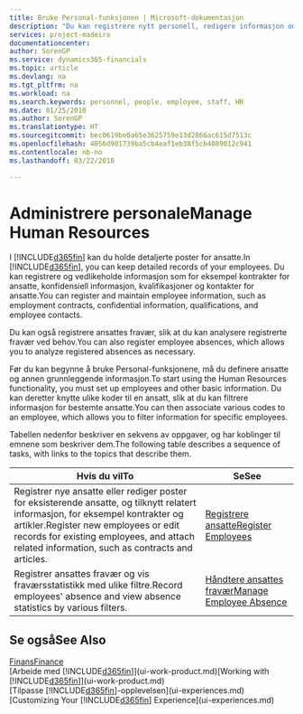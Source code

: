 ```yaml
---
title: Bruke Personal-funksjonen | Microsoft-dokumentasjon
description: "Du kan registrere nytt personell, redigere informasjon om eksisterende ansatte og registrere og analysere fravær."
services: project-madeira
documentationcenter: 
author: SorenGP
ms.service: dynamics365-financials
ms.topic: article
ms.devlang: na
ms.tgt_pltfrm: na
ms.workload: na
ms.search.keywords: personnel, people, employee, staff, HR
ms.date: 01/25/2018
ms.author: SorenGP
ms.translationtype: HT
ms.sourcegitcommit: bec0619be0a65e3625759e13d2866ac615d7513c
ms.openlocfilehash: 4056d901739ba5cb4eaf1eb38f5cb4089012c941
ms.contentlocale: nb-no
ms.lasthandoff: 03/22/2018

---
```

# <a name="manage-human-resources"></a><span data-ttu-id="4c58a-103">Administrere personale</span><span class="sxs-lookup"><span data-stu-id="4c58a-103">Manage Human Resources</span></span>
<span data-ttu-id="4c58a-104">I [!INCLUDE[d365fin](includes/d365fin_md.md)] kan du holde detaljerte poster for ansatte.</span><span class="sxs-lookup"><span data-stu-id="4c58a-104">In [!INCLUDE[d365fin](includes/d365fin_md.md)], you can keep detailed records of your employees.</span></span> <span data-ttu-id="4c58a-105">Du kan registrere og vedlikeholde informasjon som for eksempel kontrakter for ansatte, konfidensiell informasjon, kvalifikasjoner og kontakter for ansatte.</span><span class="sxs-lookup"><span data-stu-id="4c58a-105">You can register and maintain employee information, such as employment contracts, confidential information, qualifications, and employee contacts.</span></span>

<span data-ttu-id="4c58a-106">Du kan også registrere ansattes fravær, slik at du kan analysere registrerte fravær ved behov.</span><span class="sxs-lookup"><span data-stu-id="4c58a-106">You can also register employee absences, which allows you to analyze registered absences as necessary.</span></span>

<span data-ttu-id="4c58a-107">Før du kan begynne å bruke Personal-funksjonene, må du definere ansatte og annen grunnleggende informasjon.</span><span class="sxs-lookup"><span data-stu-id="4c58a-107">To start using the Human Resources functionality, you must set up employees and other basic information.</span></span> <span data-ttu-id="4c58a-108">Du kan deretter knytte ulike koder til en ansatt, slik at du kan filtrere informasjon for bestemte ansatte.</span><span class="sxs-lookup"><span data-stu-id="4c58a-108">You can then associate various codes to an employee, which allows you to filter information for specific employees.</span></span>

<span data-ttu-id="4c58a-109">Tabellen nedenfor beskriver en sekvens av oppgaver, og har koblinger til emnene som beskriver dem.</span><span class="sxs-lookup"><span data-stu-id="4c58a-109">The following table describes a sequence of tasks, with links to the topics that describe them.</span></span>

| <span data-ttu-id="4c58a-110">Hvis du vil</span><span class="sxs-lookup"><span data-stu-id="4c58a-110">To</span></span> | <span data-ttu-id="4c58a-111">Se</span><span class="sxs-lookup"><span data-stu-id="4c58a-111">See</span></span> |
| --- | --- |
| <span data-ttu-id="4c58a-112">Registrer nye ansatte eller rediger poster for eksisterende ansatte, og tilknytt relatert informasjon, for eksempel kontrakter og artikler.</span><span class="sxs-lookup"><span data-stu-id="4c58a-112">Register new employees or edit records for existing employees, and attach related information, such as contracts and articles.</span></span> |[<span data-ttu-id="4c58a-113">Registrere ansatte</span><span class="sxs-lookup"><span data-stu-id="4c58a-113">Register Employees</span></span>](hr-how-register-employees.md) |
| <span data-ttu-id="4c58a-114">Registrer ansattes fravær og vis fraværsstatistikk med ulike filtre.</span><span class="sxs-lookup"><span data-stu-id="4c58a-114">Record employees' absence and view absence statistics by various filters.</span></span> |[<span data-ttu-id="4c58a-115">Håndtere ansattes fravær</span><span class="sxs-lookup"><span data-stu-id="4c58a-115">Manage Employee Absence</span></span>](hr-how-manage-absence.md) |

## <a name="see-also"></a><span data-ttu-id="4c58a-116">Se også</span><span class="sxs-lookup"><span data-stu-id="4c58a-116">See Also</span></span>
[<span data-ttu-id="4c58a-117">Finans</span><span class="sxs-lookup"><span data-stu-id="4c58a-117">Finance</span></span>](finance.md)  
<span data-ttu-id="4c58a-118">[Arbeide med [!INCLUDE[d365fin](includes/d365fin_md.md)]](ui-work-product.md)</span><span class="sxs-lookup"><span data-stu-id="4c58a-118">[Working with [!INCLUDE[d365fin](includes/d365fin_md.md)]](ui-work-product.md)</span></span>  
<span data-ttu-id="4c58a-119">[Tilpasse [!INCLUDE[d365fin](includes/d365fin_md.md)]-opplevelsen](ui-experiences.md)</span><span class="sxs-lookup"><span data-stu-id="4c58a-119">[Customizing Your [!INCLUDE[d365fin](includes/d365fin_md.md)] Experience](ui-experiences.md)</span></span>        


